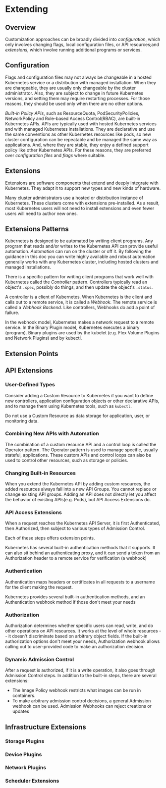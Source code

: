 # Extending

## Overview

Customization approaches can be broadly divided into *configuration*, which only involves changing flags, local configuration files, or API resources;and *extensions*, which involve running additional programs or services.

## Configuration

Flags and configuration files may not always be changeable in a hosted Kubernetes service or a distribution with managed installation. When they are changeable, they are usually only changeable by the cluster administrator. Also, they are subject to change in future Kubernetes versions, and setting them may require restarting processes. For those reasons, they should be used only when there are no other options.

*Built-in Policy APIs*, such as ResourceQuota, PodSecurityPolicies, NetworkPolicy and Role-based Access Control(RBAC), are built-in Kubernetes APIs. APIs are typically used with hosted Kubernetes services and with managed Kubernetes installations. They are declarative and use the same conventions as other Kubernetes resources like pods, so new cluster configuration can be repeatable and be managed the same way as applications. And, where they are stable, they enjoy a defined support policy like other Kubernetes APIs. For these reasons, they are preferred over *configuration files* and *flags* where suitable.

## Extensions

Extensions are software components that extend and deeply integrate with Kubernetes. They adapt it to support new types and new kinds of hardware.

Many cluster administrators use a hosted or distribution instance of Kubernetes. These clusters come with extensions pre-installed. As a result, most Kubernetes users will not need to install extensions and even fewer users will need to author new ones.

## Extensions Patterns

Kubernetes is designed to be automated by writing client programs. Any program that reads and/or writes to the Kubernetes API can provide useful automation. *Automation* can run on the cluster or off it. By following the guidance in this doc you can write highly available and robust automation generally works with any Kubernetes cluster, including hosted clusters and managed installations.

There is a specific pattern for writing client programs that work well with Kubernetes called the *Controller* pattern. Controllers typically read an object's `.spec`, possibly do things, and then update the object's `.status`.

A controller is a client of Kubernetes. When Kubernetes is the client and calls out to a remote service, it is called a *Webhook*. The remote service is called a *Webhook Backend*. Like controllers, Webhooks do add a point of failure.

In the webhook model, Kubernetes makes a network request to a remote service. In the Binary Plugin model, Kubernetes executes a binary (program). Binary plugins are used by the kubelet (e.g. Flex Volume Plugins and Network Plugins) and by kubectl.

## Extension Points

## API Extensions

### User-Defined Types

Consider adding a Custom Resource to Kubernetes if you want to define new controllers, application configuration objects or other declarative APIs, and to manage them using Kubernetes tools, such as `kubectl`.

Do not use a Custom Resource as data storage for application, user, or monitoring data.

### Combining New APIs with Automation

The combination of a custom resource API and a control loop is called the Operator pattern. The Operator pattern is used to manage specific, usually stateful, applications. These custom APIs and control loops can also be used to control other resources, such as storage or policies.

### Changing Built-in Resources

When you extend the Kubernetes API by adding custom resources, the added resources always fall into a new API Groups. You cannot replace or change existing API groups. Adding an API does not directly let you affect the behavior of existing APIs(e.g. Pods), but API Access Extensions do.

### API Access Extensions

When a request reaches the Kubernetes API Server, it is first Authenticated, then Authorized, then subject to various types of Admission Control.

Each of these steps offers extension points.

Kubernetes has several built-in authentication methods that it supports. It can also sit behind an authenticating proxy, and it can send a token from an Authorization header to a remote service for verification (a webhook)

### Authentication

Authentication maps headers or certificates in all requests to a username for the client making the request.

Kubernetes provides several built-in authentication methods, and an Authentication webhook method if those don't meet your needs

### Authorization

Authorization determines whether specific users can read, write, and do other operations on API resources. It works at the level of whole resources -- it doesn't discriminate based on arbitrary object fields. If the built-in authorization options don't meet your needs, Authorization webhook allows calling out to user-provided code to make an authorization decision.

### Dynamic Admission Control

After a request is authorized, if it is a write operation, it also goes through Admission Control steps. In addition to the built-in steps, there are several extensions:

- The Image Policy webhook restricts what images can be run in containers.
- To make arbitrary admission control decisions, a general Admission webhook can be used. Admission Webhooks can reject creations or updates

## Infrastructure Extensions

### Storage Plugins

### Device Plugins

### Network Plugins

### Scheduler Extensions


